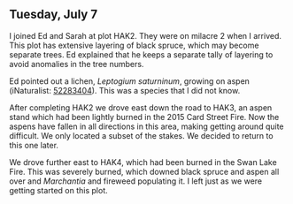 
## Tuesday, July 7

<!-- 07:15-16:45 -->

I joined Ed and Sarah at plot HAK2. They were on milacre 2 when I arrived. This plot has extensive layering of black spruce, which may become separate trees. Ed explained that he keeps a separate tally of layering to avoid anomalies in the tree numbers. 

Ed pointed out a lichen, *Leptogium saturninum*, growing on aspen (iNaturalist: [52283404](https://www.inaturalist.org/observations/52283404)). This was a species that I did not know.

After completing HAK2 we drove east down the road to HAK3, an aspen stand which had been lightly burned in the 2015 Card Street Fire. Now the aspens have fallen in all directions in this area, making getting around quite difficult. We only located a subset of the stakes. We decided to return to this one later.

We drove further east to HAK4, which had been burned in the Swan Lake Fire. This was severely burned, which downed black spruce and aspen all over and *Marchantia* and fireweed populating it. I left just as we were getting started on this plot.
